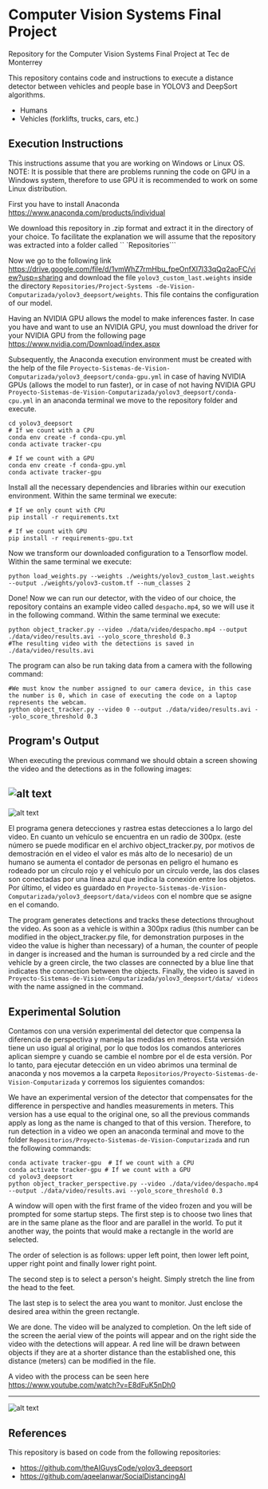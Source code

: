 # Computer Vision Systems Final Project
Repository for the Computer Vision Systems Final Project at Tec de Monterrey

This repository contains code and instructions to execute a distance detector between vehicles and people base in YOLOV3 and DeepSort algorithms.
<ul>
  <li> Humans</li>
  <li> Vehicles (forklifts, trucks, cars, etc.)</li>
</ul>

## Execution Instructions
This instructions assume that you are working on Windows or Linux OS.
NOTE: It is possible that there are problems running the code on GPU in a Windows system, therefore to use GPU it is recommended to work on some Linux distribution.

First you have to install Anaconda https://www.anaconda.com/products/individual

We download this repository in .zip format and extract it in the directory of your choice. To facilitate the explanation we will assume that the repository was extracted into a folder called `` `Repositories```

Now we go to the following link https://drive.google.com/file/d/1vmWhZ7rmHbu_fpeOnfXl7l33qQq2aoFC/view?usp=sharing and download the file ```yolov3_custom_last.weights``` inside the directory ```Repositories/Project-Systems -de-Vision-Computarizada/yolov3_deepsort/weights```. This file contains the configuration of our model.

Having an NVIDIA GPU allows the model to make inferences faster. In case you have and want to use an NVIDIA GPU, you must download the driver for your NVIDIA GPU from the following page https://www.nvidia.com/Download/index.aspx

Subsequently, the Anaconda execution environment must be created with the help of the file ```Proyecto-Sistemas-de-Vision-Computarizada/yolov3_deepsort/conda-gpu.yml``` in case of having NVIDIA GPUs (allows the model to run faster), or in case of not having NVIDIA GPU ```Proyecto-Sistemas-de-Vision-Computarizada/yolov3_deepsort/conda-cpu.yml``` in an anaconda terminal we move to the repository folder and execute.

```
cd yolov3_deepsort
# If we count with a CPU
conda env create -f conda-cpu.yml
conda activate tracker-cpu

# If we count with a GPU
conda env create -f conda-gpu.yml
conda activate tracker-gpu
```

Install all the necessary dependencies and libraries within our execution environment. Within the same terminal we execute:
```
# If we only count with CPU
pip install -r requirements.txt

# If we count with GPU
pip install -r requirements-gpu.txt
```
Now we transform our downloaded configuration to a Tensorflow model. Within the same terminal we execute:
```
python load_weights.py --weights ./weights/yolov3_custom_last.weights --output ./weights/yolov3-custom.tf --num_classes 2
```

Done! Now we can run our detector, with the video of our choice, the repository contains an example video called ```despacho.mp4```, so we will use it in the following command. Within the same terminal we execute:
```
python object_tracker.py --video ./data/video/despacho.mp4 --output ./data/video/results.avi --yolo_score_threshold 0.3
#The resulting video with the detections is saved in ./data/video/results.avi
```

The program can also be run taking data from a camera with the following command:
```
#We must know the number assigned to our camera device, in this case the number is 0, which in case of executing the code on a laptop represents the webcam.
python object_tracker.py --video 0 --output ./data/video/results.avi --yolo_score_threshold 0.3
```
## Program's Output
When executing the previous command we should obtain a screen showing the video and the detections as in the following images:

![alt text](https://github.com/Magraz/Proyecto-Sistemas-de-Vision-Computarizada/blob/master/images/example.PNG "Ejemplo 1")
---
![alt text](https://github.com/Magraz/Proyecto-Sistemas-de-Vision-Computarizada/blob/master/images/example2.PNG "Ejemplo 2")

El programa genera detecciones y rastrea estas detecciones a lo largo del video. En cuanto un vehículo se encuentra en un radio de 300px. (este número se puede modificar en el archivo object_tracker.py, por motivos de demostración en el video el valor es más alto de lo necesario) de un humano se aumenta el contador de personas en peligro  el humano es rodeado por un círculo rojo y el vehículo por un círculo verde, las dos clases son conectadas por una línea azul que indica la conexión entre los objetos. Por último, el video es guardado en `Proyecto-Sistemas-de-Vision-Computarizada/yolov3_deepsort/data/videos` con el nombre que se asigne en el comando.

The program generates detections and tracks these detections throughout the video. As soon as a vehicle is within a 300px radius (this number can be modified in the object_tracker.py file, for demonstration purposes in the video the value is higher than necessary) of a human, the counter of people in danger is increased and the human is surrounded by a red circle and the vehicle by a green circle, the two classes are connected by a blue line that indicates the connection between the objects. Finally, the video is saved in `Proyecto-Sistemas-de-Vision-Computarizada/yolov3_deepsort/data/ videos` with the name assigned in the command.

## Experimental Solution
Contamos con una versión experimental del detector que compensa la diferencia de perspectiva y maneja las medidas en metros.
Esta versión tiene un uso igual al original, por lo que todos los comandos anteriores aplican siempre y cuando se cambie el nombre por el de esta versión. Por lo tanto, para ejecutar detección en un video abrimos una terminal de anaconda y nos movemos a la carpeta ```Repositorios/Proyecto-Sistemas-de-Vision-Computarizada``` y corremos los siguientes comandos:

We have an experimental version of the detector that compensates for the difference in perspective and handles measurements in meters.
This version has a use equal to the original one, so all the previous commands apply as long as the name is changed to that of this version. Therefore, to run detection in a video we open an anaconda terminal and move to the folder ```Repositorios/Proyecto-Sistemas-de-Vision-Computarizada``` and run the following commands:

```
conda activate tracker-gpu  # If we count with a CPU
conda activate tracker-gpu # If we count with a GPU
cd yolov3_deepsort
python object_tracker_perspective.py --video ./data/video/despacho.mp4 --output ./data/video/results.avi --yolo_score_threshold 0.3
```
A window will open with the first frame of the video frozen and you will be prompted for some startup steps.
The first step is to choose two lines that are in the same plane as the floor and are parallel in the world. To put it another way, the points that would make a rectangle in the world are selected.

The order of selection is as follows: upper left point, then lower left point, upper right point and finally lower right point.

The second step is to select a person's height. Simply stretch the line from the head to the feet.

The last step is to select the area you want to monitor. Just enclose the desired area within the green rectangle.

We are done. The video will be analyzed to completion. On the left side of the screen the aerial view of the points will appear and on the right side the video with the detections will appear. A red line will be drawn between objects if they are at a shorter distance than the established one, this distance (meters) can be modified in the file.

A video with the process can be seen here https://www.youtube.com/watch?v=E8dFuK5nDh0

---
![alt text](https://github.com/Magraz/Proyecto-Sistemas-de-Vision-Computarizada/blob/master/images/example3.PNG "Ejemplo 3")

## References
This repository is based on code from the following repositories:
* https://github.com/theAIGuysCode/yolov3_deepsort
* https://github.com/aqeelanwar/SocialDistancingAI
